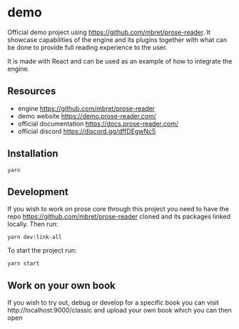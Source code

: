 # demo

Official demo project using https://github.com/mbret/prose-reader. It showcase capabilities of the engine and its plugins together with what can be done to provide full reading experience to the user.

It is made with React and can be used as an example of how to integrate the engine.

## Resources

- engine https://github.com/mbret/prose-reader
- demo website https://demo.prose-reader.com/
- official documentation https://docs.prose-reader.com/
- official discord https://discord.gg/dffDEgwNc5

## Installation

```
yarn
```

## Development

If you wish to work on prose core through this project you need to have the repo https://github.com/mbret/prose-reader cloned and its packages linked locally. Then run:

```
yarn dev:link-all
```

To start the project run:

```
yarn start
```

## Work on your own book

If you wish to try out, debug or develop for a specific book you can visit http://localhost:9000/classic and upload your own book which you can then open